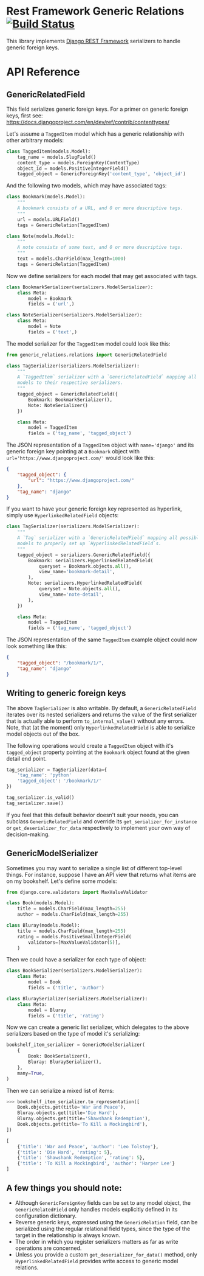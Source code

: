 # Rest Framework Generic Relations [![Build Status](https://travis-ci.org/Ian-Foote/rest-framework-generic-relations.svg?branch=pep8)](https://travis-ci.org/Ian-Foote/rest-framework-generic-relations)

This library implements [Django REST Framework](http://www.django-rest-framework.org/) serializers to handle generic foreign keys.

# API Reference

## GenericRelatedField

This field serializes generic foreign keys. For a primer on generic foreign keys, first see: https://docs.djangoproject.com/en/dev/ref/contrib/contenttypes/


Let's assume a `TaggedItem` model which has a generic relationship with other arbitrary models:

```python
class TaggedItem(models.Model):
    tag_name = models.SlugField()
    content_type = models.ForeignKey(ContentType)
    object_id = models.PositiveIntegerField()
    tagged_object = GenericForeignKey('content_type', 'object_id')
```

And the following two models, which may have associated tags:

```python
class Bookmark(models.Model):
    """
    A bookmark consists of a URL, and 0 or more descriptive tags.
    """
    url = models.URLField()
    tags = GenericRelation(TaggedItem)

class Note(models.Model):
    """
    A note consists of some text, and 0 or more descriptive tags.
    """
    text = models.CharField(max_length=1000)
    tags = GenericRelation(TaggedItem)
```

Now we define serializers for each model that may get associated with tags.

```python
class BookmarkSerializer(serializers.ModelSerializer):
    class Meta:
        model = Bookmark
        fields = ('url',)

class NoteSerializer(serializers.ModelSerializer):
    class Meta:
        model = Note
        fields = ('text',)
```

The model serializer for the `TaggedItem` model could look like this:

```python
from generic_relations.relations import GenericRelatedField

class TagSerializer(serializers.ModelSerializer):
    """
    A `TaggedItem` serializer with a `GenericRelatedField` mapping all possible
    models to their respective serializers.
    """
    tagged_object = GenericRelatedField({
        Bookmark: BookmarkSerializer(),
        Note: NoteSerializer()
    })

    class Meta:
        model = TaggedItem
        fields = ('tag_name', 'tagged_object')
```

The JSON representation of a `TaggedItem` object with `name='django'` and its generic foreign key pointing at a `Bookmark` object with `url='https://www.djangoproject.com/'` would look like this:

```json
{
    "tagged_object": {
        "url": "https://www.djangoproject.com/"
    },
    "tag_name": "django"
}
```

If you want to have your generic foreign key represented as hyperlink, simply use `HyperlinkedRelatedField` objects:

```python
class TagSerializer(serializers.ModelSerializer):
    """
    A `Tag` serializer with a `GenericRelatedField` mapping all possible
    models to properly set up `HyperlinkedRelatedField`s.
    """
    tagged_object = serializers.GenericRelatedField({
        Bookmark: serializers.HyperlinkedRelatedField(
            queryset = Bookmark.objects.all(),
            view_name='bookmark-detail',
        ),
        Note: serializers.HyperlinkedRelatedField(
            queryset = Note.objects.all(),
            view_name='note-detail',
        ),
    })

    class Meta:
        model = TaggedItem
        fields = ('tag_name', 'tagged_object')
```

The JSON representation of the same `TaggedItem` example object could now look something like this:

```json
{
    "tagged_object": "/bookmark/1/",
    "tag_name": "django"
}
```

## Writing to generic foreign keys

The above `TagSerializer` is also writable. By default, a `GenericRelatedField` iterates over its nested serializers and returns the value of the first serializer that is actually able to perform `to_internal_value()` without any errors.
Note, that (at the moment) only `HyperlinkedRelatedField` is able to serialize model objects out of the box.


The following operations would create a `TaggedItem` object with it's `tagged_object` property pointing at the `Bookmark` object found at the given detail end point.

```python
tag_serializer = TagSerializer(data={
    'tag_name': 'python'
    'tagged_object': '/bookmark/1/'
})

tag_serializer.is_valid()
tag_serializer.save()
```

If you feel that this default behavior doesn't suit your needs, you can subclass `GenericRelatedField` and override its `get_serializer_for_instance` or `get_deserializer_for_data` respectively to implement your own way of decision-making.

## GenericModelSerializer

Sometimes you may want to serialize a single list of different top-level things. For instance, suppose I have an API view that returns what items are on my bookshelf. Let's define some models:

```python
from django.core.validators import MaxValueValidator

class Book(models.Model):
    title = models.CharField(max_length=255)
    author = models.CharField(max_length=255)

class Bluray(models.Model):
    title = models.CharField(max_length=255)
    rating = models.PositiveSmallIntegerField(
        validators=[MaxValueValidator(5)],
    )
```

Then we could have a serializer for each type of object:

```python
class BookSerializer(serializers.ModelSerializer):
    class Meta:
        model = Book
        fields = ('title', 'author')

class BluraySerializer(serializers.ModelSerializer):
    class Meta:
        model = Bluray
        fields = ('title', 'rating')
```

Now we can create a generic list serializer, which delegates to the above serializers based on the type of model it's serializing:

```python
bookshelf_item_serializer = GenericModelSerializer(
    {
        Book: BookSerializer(),
        Bluray: BluraySerializer(),
    },
    many=True,
)
```

Then we can serialize a mixed list of items:

```python
>>> bookshelf_item_serializer.to_representation([
    Book.objects.get(title='War and Peace'),
    Bluray.objects.get(title='Die Hard'),
    Bluray.objects.get(title='Shawshank Redemption'),
    Book.objects.get(title='To Kill a Mockingbird'),
])

[
    {'title': 'War and Peace', 'author': 'Leo Tolstoy'},
    {'title': 'Die Hard', 'rating': 5},
    {'title': 'Shawshank Redemption', 'rating': 5},
    {'title': 'To Kill a Mockingbird', 'author': 'Harper Lee'}
]
```


## A few things you should note:

* Although `GenericForeignKey` fields can be set to any model object, the `GenericRelatedField` only handles models explicitly defined in its configuration dictionary.
* Reverse generic keys, expressed using the `GenericRelation` field, can be serialized using the regular relational field types, since the type of the target in the relationship is always known.
* The order in which you register serializers matters as far as write operations are concerned.
* Unless you provide a custom `get_deserializer_for_data()` method, only `HyperlinkedRelatedField` provides write access to generic model relations.
